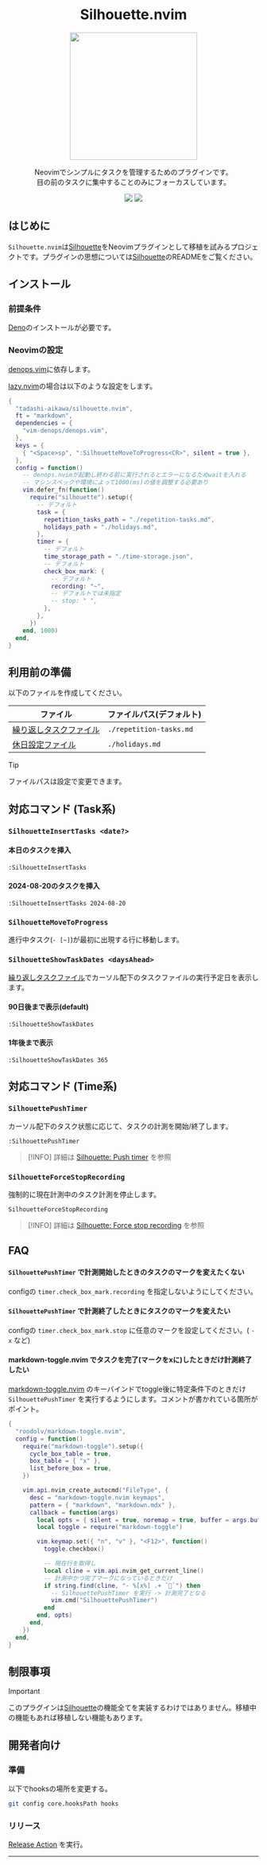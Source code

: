 <div align="center">
    <h1>Silhouette.nvim</h1>
    <img src="./silhouette.webp" width="256" />
    <p>
        <div>Neovimでシンプルにタスクを管理するためのプラグインです。</div>
        <div>目の前のタスクに集中することのみにフォーカスしています。</div>
    </p>
    <a href="https://github.com/tadashi-aikawa/silhouette.nvim/releases/latest"><img src="https://img.shields.io/github/release/tadashi-aikawa/silhouette.nvim.svg" /></a>
    <img src="https://img.shields.io/github/license/mashape/apistatus.svg" />
</div>

## はじめに

`Silhouette.nvim`は[Silhouette]をNeovimプラグインとして移植を試みるプロジェクトです。プラグインの思想については[Silhouette]のREADMEをご覧ください。

## インストール

### 前提条件

[Deno]のインストールが必要です。

### Neovimの設定

[denops.vim]に依存します。

[lazy.nvim]の場合は以下のような設定をします。

```lua
{
  "tadashi-aikawa/silhouette.nvim",
  ft = "markdown",
  dependencies = {
    "vim-denops/denops.vim",
  },
  keys = {
    { "<Space>sp", ":SilhouetteMoveToProgress<CR>", silent = true },
  },
  config = function()
    -- denops.nvimが起動し終わる前に実行されるとエラーになるためwaitを入れる
    -- マシンスペックや環境によって1000(ms)の値を調整する必要あり
    vim.defer_fn(function()
      require("silhouette").setup({
        -- デフォルト
        task = {
          repetition_tasks_path = "./repetition-tasks.md",
          holidays_path = "./holidays.md",
        },
        timer = {
          -- デフォルト
          time_storage_path = "./time-storage.json",
          -- デフォルト
          check_box_mark: {
            -- デフォルト
            recording: "~",
            -- デフォルトでは未指定
            -- stop: " ",
          },
        },
      })
    end, 1000)
  end,
}
```

## 利用前の準備

以下のファイルを作成してください。

| ファイル                 | ファイルパス(デフォルト) |
|--------------------------|--------------------------|
| [繰り返しタスクファイル] | `./repetition-tasks.md`  |
| [休日設定ファイル]       | `./holidays.md`          |

> [!TIP]
> ファイルパスは設定で変更できます。

## 対応コマンド (Task系)

### `SilhouetteInsertTasks <date?>`

#### 本日のタスクを挿入

```vim
:SilhouetteInsertTasks
```

#### 2024-08-20のタスクを挿入

```vim
:SilhouetteInsertTasks 2024-08-20
```

### `SilhouetteMoveToProgress`

進行中タスク(`- [~]`)が最初に出現する行に移動します。

### `SilhouetteShowTaskDates <daysAhead>`

[繰り返しタスクファイル]でカーソル配下のタスクファイルの実行予定日を表示します。

#### 90日後まで表示(default)

```vim
:SilhouetteShowTaskDates
```

#### 1年後まで表示

```vim
:SilhouetteShowTaskDates 365
```

## 対応コマンド (Time系)

### `SilhouettePushTimer`

カーソル配下のタスク状態に応じて、タスクの計測を開始/終了します。

```vim
:SilhouettePushTimer
```

> [!INFO]
> 詳細は [Silhouette: Push timer](https://github.com/tadashi-aikawa/silhouette?tab=readme-ov-file#silhouette-push-timer) を参照

### `SilhouetteForceStopRecording`

強制的に現在計測中のタスク計測を停止します。

```vim
SilhouetteForceStopRecording
```

> [!INFO]
> 詳細は [Silhouette: Force stop recording](https://github.com/tadashi-aikawa/silhouette?tab=readme-ov-file#silhouette-force-stop-recording) を参照

## FAQ

#### `SilhouettePushTimer` で計測開始したときのタスクのマークを変えたくない

configの `timer.check_box_mark.recording` を指定しないようにしてください。

#### `SilhouettePushTimer` で計測終了したときにタスクのマークを変えたい

configの `timer.check_box_mark.stop` に任意のマークを設定してください。( `-` `x` など)

#### markdown-toggle.nvim でタスクを完了(マークをxに)したときだけ計測終了したい

[markdown-toggle.nvim] のキーバインドでtoggle後に特定条件下のときだけ `SilhouettePushTimer` を実行するようにします。コメントが書かれている箇所がポイント。

```lua
{
  "roodolv/markdown-toggle.nvim",
  config = function()
    require("markdown-toggle").setup({
      cycle_box_table = true,
      box_table = { "x" },
      list_before_box = true,
    })

    vim.api.nvim_create_autocmd("FileType", {
      desc = "markdown-toggle.nvim keymaps",
      pattern = { "markdown", "markdown.mdx" },
      callback = function(args)
        local opts = { silent = true, noremap = true, buffer = args.buf }
        local toggle = require("markdown-toggle")

        vim.keymap.set({ "n", "v" }, "<F12>", function()
          toggle.checkbox()

          -- 現在行を取得し
          local cline = vim.api.nvim_get_current_line()
          -- 計測中かつ完了マークになっているときだけ
          if string.find(cline, "- %[x%] .+ ``") then
            -- SilhouettePushTimer を実行 -> 計測完了となる
            vim.cmd("SilhouettePushTimer")
          end
        end, opts)
      end,
    })
  end,
}
```

## 制限事項

> [!IMPORTANT]
> このプラグインは[Silhouette]の機能全てを実装するわけではありません。移植中の機能もあれば移植しない機能もあります。

## 開発者向け

### 準備

以下でhooksの場所を変更する。

```bash
git config core.hooksPath hooks
```

### リリース

[Release Action](https://github.com/tadashi-aikawa/silhouette.nvim/actions/workflows/release.yaml) を実行。

---

[Silhouette]: https://github.com/tadashi-aikawa/silhouette
[Deno]: https://deno.com/
[denops.vim]: https://github.com/vim-denops/denops.vim
[lazy.nvim]: https://github.com/folke/lazy.nvim
[繰り返しタスクファイル]: https://github.com/tadashi-aikawa/silhouette?tab=readme-ov-file#%E7%B9%B0%E3%82%8A%E8%BF%94%E3%81%97%E3%82%BF%E3%82%B9%E3%82%AF%E3%83%95%E3%82%A1%E3%82%A4%E3%83%AB
[休日設定ファイル]: https://github.com/tadashi-aikawa/silhouette?tab=readme-ov-file#%E4%BC%91%E6%97%A5%E8%A8%AD%E5%AE%9A%E3%83%95%E3%82%A1%E3%82%A4%E3%83%AB
[markdown-toggle.nvim]: https://github.com/roodolv/markdown-toggle.nvim
